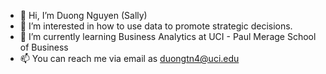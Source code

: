 - 👋 Hi, I’m Duong Nguyen (Sally)
- 👀 I’m interested in how to use data to promote strategic decisions.
- 🌱 I’m currently learning Business Analytics at UCI - Paul Merage School of Business
- 📫 You can reach me via email as duongtn4@uci.edu

<!---
duongtn4/duongtn4 is a ✨ special ✨ repository because its `README.md` (this file) appears on your GitHub profile.
You can click the Preview link to take a look at your changes.
--->
